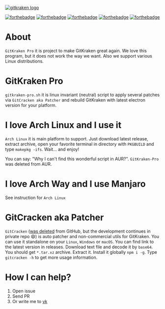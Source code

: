 [![gitkraken logo](https://cdn.rawgit.com/KillWolfVlad/GitKraken-Pro-AUR/1f92490bcec748ea5986f4ea7b366f1d95628818/logo.svg)](https://www.gitkraken.com/)

[![forthebadge](https://forthebadge.com/images/badges/uses-git.svg)](https://forthebadge.com) [![forthebadge](https://forthebadge.com/images/badges/uses-js.svg)](https://forthebadge.com) [![forthebadge](https://forthebadge.com/images/badges/uses-html.svg)](https://forthebadge.com) [![forthebadge](https://forthebadge.com/images/badges/uses-css.svg)](https://forthebadge.com) [![forthebadge](https://forthebadge.com/images/badges/built-by-codebabes.svg)](https://forthebadge.com)

# About

`GitKraken Pro` it is project to make GitKraken great again. We love this program, but it does not work the way we want. Also we support various Linux distributions.

# GitKraken Pro

`gitkraken-pro.sh` it is linux invariant (neutral) script to apply several patches via `GitCracken aka Patcher` and rebuild GitKraken with latest electron version for your platform.

# I love Arch Linux and I use it

`Arch Linux` it is main platform to support. Just download latest release, extract archive, open your favorite terminal in directory with `PKGBUILD` and type `makepkg -ifs`. Wait... and enjoy!

You can say: "Why I can't find this wonderful script in AUR?". `GitKraken-Pro` was deleted from AUR.

# I love Arch Way and I use Manjaro

See instruction for `Arch Linux`

# GitCracken aka Patcher

`GitCracken` ([was deleted](https://github.com/github/dmca/blob/master/2017/2017-02-28-GitKraken.md) from GitHub, but the development continues in private repo :smile:) is auto patcher and non-commercial utils for GitKraken. You can use it standalone on your `Linux`, `Windows` or `macOS`. You can find link to the latest version in releases. Download text file and decode it by `base64`. You should get `*.tar.xz` archive. Extract it. Install it globally `npm i -g`. Type `gitcracken -h` to get more usage information.

# How I can help?

1. Open issue
2. Send PR
3. Or write me to [vk](https://vk.com/killwolfvlad)
